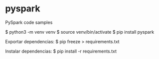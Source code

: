 # pyspark
PySpark code samples

$ python3 -m venv venv
$ source venv/bin/activate
$ pip install pyspark

Exportar dependencias:
$ pip freeze > requirements.txt

Instalar dependencias:
$ pip install -r requirements.txt